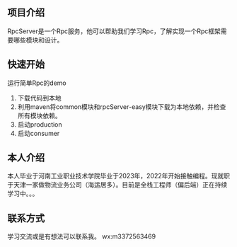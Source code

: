 ## 项目介绍
  RpcServer是一个Rpc服务，他可以帮助我们学习Rpc，了解实现一个Rpc框架需要哪些模块和设计。
## 快速开始
运行简单Rpc的demo
1. 下载代码到本地
2. 利用maven将common模块和rpcServer-easy模块下载为本地依赖，并检查所有模块依赖。
3. 启动production
4. 启动consumer

## 本人介绍
  本人毕业于河南工业职业技术学院毕业于2023年，2022年开始接触编程。现就职于天津一家做物流业务公司（海运居多）。目前是全栈工程师（偏后端）正在持续学习中。。。
## 联系方式
  学习交流或是有想法可以联系我。
  wx:m3372563469
